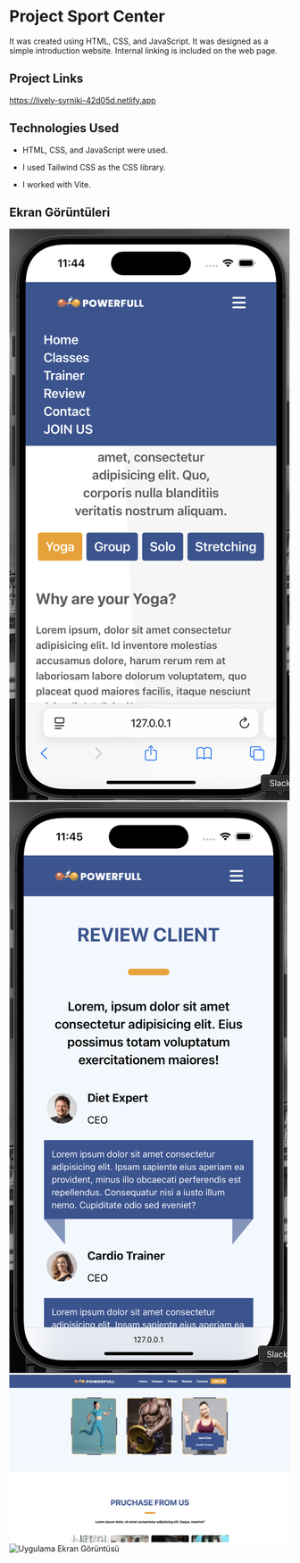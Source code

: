 # Project Sport Center

It was created using HTML, CSS, and JavaScript. It was designed as a simple introduction website. Internal linking is included on the web page.


## Project Links

https://lively-syrniki-42d05d.netlify.app

  
## Technologies Used

- HTML, CSS, and JavaScript were used.

- I used Tailwind CSS as the CSS library.

- I worked with Vite.

  
## Ekran Görüntüleri

![Uygulama Ekran Görüntüsü](gorunum/mobil.png)
![Uygulama Ekran Görüntüsü](gorunum/mobil2.png)
![Uygulama Ekran Görüntüsü](gorunum/sport-center.png)
![Uygulama Ekran Görüntüsü](gorunum/sport-center2.png)

  